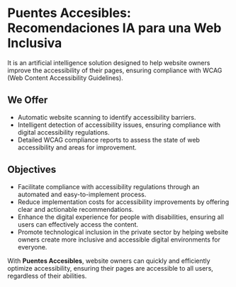 # Puentes Accesibles: Recomendaciones IA para una Web Inclusiva
It is an artificial intelligence solution designed to help website owners improve the accessibility of their pages, ensuring compliance with WCAG (Web Content Accessibility Guidelines).

## We Offer

- Automatic website scanning to identify accessibility barriers.
- Intelligent detection of accessibility issues, ensuring compliance with digital accessibility regulations.
- Detailed WCAG compliance reports to assess the state of web accessibility and areas for improvement.

## Objectives

- Facilitate compliance with accessibility regulations through an automated and easy-to-implement process.
- Reduce implementation costs for accessibility improvements by offering clear and actionable recommendations.
- Enhance the digital experience for people with disabilities, ensuring all users can effectively access the content.
- Promote technological inclusion in the private sector by helping website owners create more inclusive and accessible digital environments for everyone.

With **Puentes Accesibles**, website owners can quickly and efficiently optimize accessibility, ensuring their pages are accessible to all users, regardless of their abilities.
